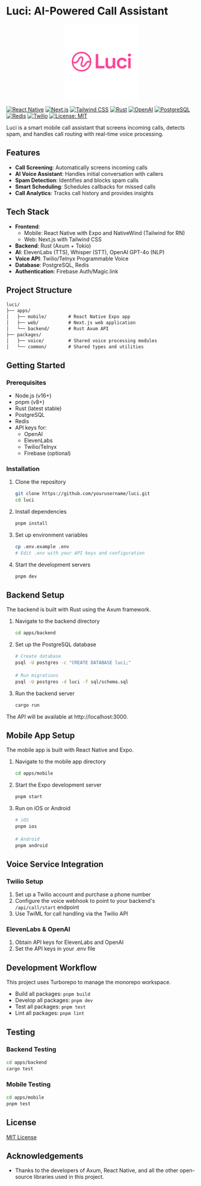 # Luci: AI-Powered Call Assistant

<p align="center">
  <img src="public/images/luci-logo.png" alt="Luci Logo" width="200" />
</p>

[![React Native](https://img.shields.io/badge/React_Native-20232A?style=for-the-badge&logo=react&logoColor=61DAFB)](https://reactnative.dev/)
[![Next.js](https://img.shields.io/badge/Next.js-000000?style=for-the-badge&logo=next.js&logoColor=white)](https://nextjs.org/)
[![Tailwind CSS](https://img.shields.io/badge/Tailwind_CSS-38B2AC?style=for-the-badge&logo=tailwind-css&logoColor=white)](https://tailwindcss.com/)
[![Rust](https://img.shields.io/badge/Rust-000000?style=for-the-badge&logo=rust&logoColor=white)](https://www.rust-lang.org/)
[![OpenAI](https://img.shields.io/badge/OpenAI-412991?style=for-the-badge&logo=openai&logoColor=white)](https://openai.com/)
[![PostgreSQL](https://img.shields.io/badge/PostgreSQL-316192?style=for-the-badge&logo=postgresql&logoColor=white)](https://www.postgresql.org/)
[![Redis](https://img.shields.io/badge/Redis-DD0031?style=for-the-badge&logo=redis&logoColor=white)](https://redis.io/)
[![Twilio](https://img.shields.io/badge/Twilio-F22F46?style=for-the-badge&logo=twilio&logoColor=white)](https://www.twilio.com/)
[![License: MIT](https://img.shields.io/badge/License-MIT-yellow.svg?style=for-the-badge)](https://opensource.org/licenses/MIT)

Luci is a smart mobile call assistant that screens incoming calls, detects spam, and handles call routing with real-time voice processing.

## Features

- **Call Screening**: Automatically screens incoming calls
- **AI Voice Assistant**: Handles initial conversation with callers
- **Spam Detection**: Identifies and blocks spam calls
- **Smart Scheduling**: Schedules callbacks for missed calls
- **Call Analytics**: Tracks call history and provides insights

## Tech Stack

- **Frontend**: 
  - Mobile: React Native with Expo and NativeWind (Tailwind for RN)
  - Web: Next.js with Tailwind CSS
- **Backend**: Rust (Axum + Tokio)
- **AI**: ElevenLabs (TTS), Whisper (STT), OpenAI GPT-4o (NLP)
- **Voice API**: Twilio/Telnyx Programmable Voice
- **Database**: PostgreSQL, Redis
- **Authentication**: Firebase Auth/Magic.link

## Project Structure

```
luci/
├── apps/
│   ├── mobile/        # React Native Expo app
│   ├── web/           # Next.js web application
│   └── backend/       # Rust Axum API
├── packages/
│   ├── voice/         # Shared voice processing modules
│   └── common/        # Shared types and utilities
```

## Getting Started

### Prerequisites

- Node.js (v16+)
- pnpm (v8+)
- Rust (latest stable)
- PostgreSQL
- Redis
- API keys for:
  - OpenAI
  - ElevenLabs
  - Twilio/Telnyx
  - Firebase (optional)

### Installation

1. Clone the repository
   ```bash
   git clone https://github.com/yourusername/luci.git
   cd luci
   ```

2. Install dependencies
   ```bash
   pnpm install
   ```

3. Set up environment variables
   ```bash
   cp .env.example .env
   # Edit .env with your API keys and configuration
   ```

4. Start the development servers
   ```bash
   pnpm dev
   ```

## Backend Setup

The backend is built with Rust using the Axum framework.

1. Navigate to the backend directory
   ```bash
   cd apps/backend
   ```

2. Set up the PostgreSQL database
   ```bash
   # Create database
   psql -U postgres -c "CREATE DATABASE luci;"
   
   # Run migrations
   psql -U postgres -d luci -f sql/schema.sql
   ```

3. Run the backend server
   ```bash
   cargo run
   ```

The API will be available at http://localhost:3000.

## Mobile App Setup

The mobile app is built with React Native and Expo.

1. Navigate to the mobile app directory
   ```bash
   cd apps/mobile
   ```

2. Start the Expo development server
   ```bash
   pnpm start
   ```

3. Run on iOS or Android
   ```bash
   # iOS
   pnpm ios
   
   # Android
   pnpm android
   ```

## Voice Service Integration

### Twilio Setup

1. Set up a Twilio account and purchase a phone number
2. Configure the voice webhook to point to your backend's `/api/call/start` endpoint
3. Use TwiML for call handling via the Twilio API

### ElevenLabs & OpenAI

1. Obtain API keys for ElevenLabs and OpenAI
2. Set the API keys in your .env file

## Development Workflow

This project uses Turborepo to manage the monorepo workspace.

- Build all packages: `pnpm build`
- Develop all packages: `pnpm dev`
- Test all packages: `pnpm test`
- Lint all packages: `pnpm lint`

## Testing

### Backend Testing

```bash
cd apps/backend
cargo test
```

### Mobile Testing

```bash
cd apps/mobile
pnpm test
```

## License

[MIT License](LICENSE)

## Acknowledgements

- Thanks to the developers of Axum, React Native, and all the other open-source libraries used in this project. 